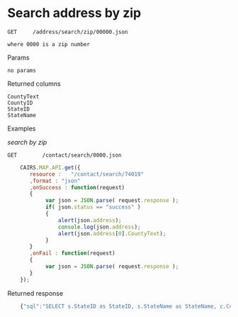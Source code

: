 # Search address by zip

	GET		/address/search/zip/00000.json

	where 0000 is a zip number
	
Params
	
	no params

Returned columns

	CountyText
	CountyID
	StateID
	StateName

Examples

*search by zip*

	GET        /contact/search/0000.json
````Javascript	
	CAIRS.MAP.API.get({
	   resource : 	"/contact/search/74019" 
	   ,format : "json" 
	   ,onSuccess : function(request)
	   { 
			var json = JSON.parse( request.response );
			if( json.status == "success" )	
			{
				alert(json.address);
				console.log(json.address);
				alert(json.address[0].CountyText);
			}
	   }
	   ,onFail : function(request)
	   {
			var json = JSON.parse( request.response );
	   }
	});
````
Returned response

````Javascript
	{"sql":"SELECT s.StateID as StateID, s.StateName as StateName, c.CountyID as CountyID, c.CountyText as CountyText FROM lkpState s join lkpCounty c on s.StateId = c.StateId join lkpCountyZip cz on c.CountyID = cz.CountyID WHERE cz.Zip = ?","response":"search done","status":"success","address":[{"CountyText":"Rogers","CountyID":2191,"StateID":50,"StateName":"Oklahoma"}]}
````
